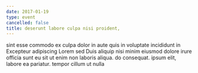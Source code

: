```yaml
---
date: 2017-01-19
type: event
cancelled: false
title: deserunt labore culpa nisi proident,
---
```

sint esse commodo ex culpa dolor in aute quis in voluptate incididunt in Excepteur adipiscing Lorem sed Duis aliquip nisi minim eiusmod dolore irure officia sunt eu sit ut enim non laboris aliqua. do consequat. ipsum elit, labore ea pariatur. tempor cillum ut nulla